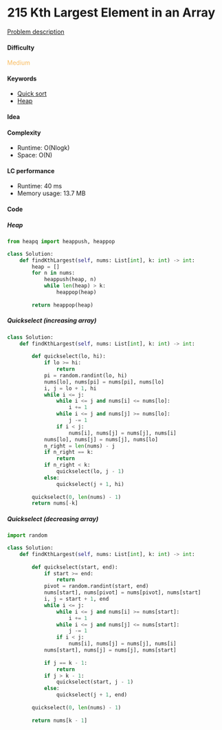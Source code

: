 215 Kth Largest Element in an Array
=======================
[Problem description](https://leetcode.com/problems/kth-largest-element-in-an-array/)

#### Difficulty
<span style="color:#FABC60">Medium</span>

#### Keywords
- [Quick sort](../categories/quicksort.md)
- [Heap](../categories/heap.md)
  
#### Idea


#### Complexity
- Runtime: O(Nlogk)
- Space: O(N)
  
#### LC performance
- Runtime: 40 ms
- Memory usage: 13.7 MB

#### Code
##### Heap
```python
from heapq import heappush, heappop

class Solution:
    def findKthLargest(self, nums: List[int], k: int) -> int:
        heap = []
        for n in nums:
            heappush(heap, n)
            while len(heap) > k:
                heappop(heap)
        
        return heappop(heap)
```

##### Quickselect (increasing array)
```python
class Solution:
    def findKthLargest(self, nums: List[int], k: int) -> int:
        
        def quickselect(lo, hi):
            if lo >= hi:
                return
            pi = random.randint(lo, hi)
            nums[lo], nums[pi] = nums[pi], nums[lo]
            i, j = lo + 1, hi
            while i <= j:
                while i <= j and nums[i] <= nums[lo]:
                    i += 1
                while i <= j and nums[j] >= nums[lo]:
                    j -= 1
                if i < j:
                    nums[i], nums[j] = nums[j], nums[i]
            nums[lo], nums[j] = nums[j], nums[lo]
            n_right = len(nums) - j
            if n_right == k:
                return
            if n_right < k:
                quickselect(lo, j - 1)
            else:
                quickselect(j + 1, hi)
            
        quickselect(0, len(nums) - 1)
        return nums[-k]
```

##### Quickselect (decreasing array)
```python
import random

class Solution:
    def findKthLargest(self, nums: List[int], k: int) -> int:
        
        def quickselect(start, end):
            if start >= end:
                return 
            pivot = random.randint(start, end)
            nums[start], nums[pivot] = nums[pivot], nums[start]
            i, j = start + 1, end
            while i <= j:
                while i <= j and nums[i] >= nums[start]:
                    i += 1
                while i <= j and nums[j] <= nums[start]:
                    j -= 1
                if i < j:
                    nums[i], nums[j] = nums[j], nums[i]
            nums[start], nums[j] = nums[j], nums[start]
            
            if j == k - 1:
                return 
            if j > k - 1:
                quickselect(start, j - 1)
            else:
                quickselect(j + 1, end)
        
        quickselect(0, len(nums) - 1)
        
        return nums[k - 1]
```
